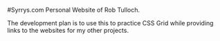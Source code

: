 #Syrrys.com
Personal Website of Rob Tulloch.  

The development plan is to use this to practice CSS Grid while providing links to the websites for my other projects.
